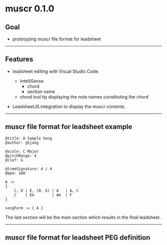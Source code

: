 # muscr 0.1.0

## Goal

* prototyping muscr file format for leadsheet

---

## Features

* leadsheet editing with Visual Studio Code.
    - IntelliSense
        - chord
        - section name
    - chord tool tip displaying the note names constituting the chord

* LeadsheetJS integration to display the muscr contents.


---

## muscr file format for leadsheet example

```
@title: A Sample Song
@author: ghjang

@scale: C Major
@pitchRange: 4
@clef: G

@timeSignature: 4 / 4
@bpm: 100

A :=
{
    C, D | E, (B, G) | A   | A, C
    C    | Em        | Am  | F
}

songForm := { A }
```

The last section will be the main section which results in the final leadsheet.

---

## muscr file format for leadsheet PEG definition

```
```
